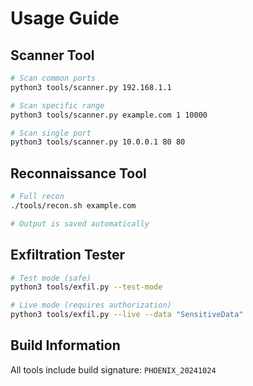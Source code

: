 # Usage Guide

## Scanner Tool
```bash
# Scan common ports
python3 tools/scanner.py 192.168.1.1

# Scan specific range
python3 tools/scanner.py example.com 1 10000

# Scan single port
python3 tools/scanner.py 10.0.0.1 80 80
```

## Reconnaissance Tool
```bash
# Full recon
./tools/recon.sh example.com

# Output is saved automatically
```

## Exfiltration Tester
```bash
# Test mode (safe)
python3 tools/exfil.py --test-mode

# Live mode (requires authorization)
python3 tools/exfil.py --live --data "SensitiveData"
```

## Build Information

All tools include build signature: `PHOENIX_20241024`
